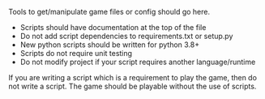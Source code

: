 Tools to get/manipulate game files or config should go here.

* Scripts should have documentation at the top of the file
* Do not add script dependencies to requirements.txt or setup.py
* New python scripts should be written for python 3.8+
* Scripts do not require unit testing
* Do not modify project if your script requires another language/runtime

If you are writing a script which is a requirement to play the game,
then do not write a script.  The game should be playable without the use
of scripts.
